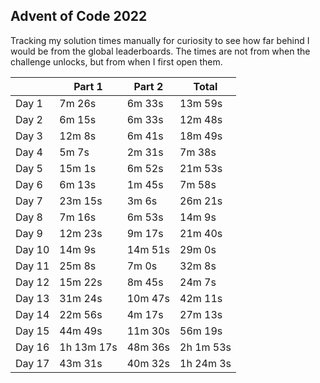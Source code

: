 ## Advent of Code 2022

Tracking my solution times manually for curiosity to see how far behind I would be from the global leaderboards. The times are not from when the challenge unlocks, but from when I first open them.

|  | Part 1 | Part 2 | Total |
| - | - | - | - |
| Day 1 | 7m 26s | 6m 33s | 13m 59s |
| Day 2 | 6m 15s | 6m 33s | 12m 48s |
| Day 3 | 12m 8s | 6m 41s | 18m 49s |
| Day 4 | 5m 7s | 2m 31s | 7m 38s |
| Day 5 | 15m 1s | 6m 52s | 21m 53s |
| Day 6 | 6m 13s | 1m 45s | 7m 58s |
| Day 7 | 23m 15s | 3m 6s | 26m 21s |
| Day 8 | 7m 16s | 6m 53s | 14m 9s |
| Day 9 | 12m 23s | 9m 17s | 21m 40s |
| Day 10 | 14m 9s | 14m 51s | 29m 0s |
| Day 11 | 25m 8s | 7m 0s | 32m 8s |
| Day 12 | 15m 22s | 8m 45s | 24m 7s |
| Day 13 | 31m 24s | 10m 47s | 42m 11s |
| Day 14 | 22m 56s | 4m 17s | 27m 13s |
| Day 15 | 44m 49s | 11m 30s | 56m 19s |
| Day 16 | 1h 13m 17s | 48m 36s | 2h 1m 53s |
| Day 17 | 43m 31s | 40m 32s | 1h 24m 3s |
